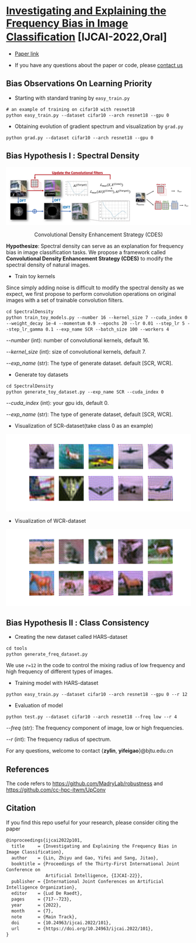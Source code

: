 # [Investigating and Explaining the Frequency Bias in Image Classiﬁcation](https://github.com/zhiyugege/FreqBias) [IJCAI-2022,Oral]

- [Paper link](https://www.ijcai.org/proceedings/2022/0101.pdf)

- If you have any questions about the paper or code, please [contact us](zyllin@bjtu.edu.cn)

## Bias Observations On Learning Priority

- Starting with standard traning by `easy_train.py`
```
# an example of training on cifar10 with resnet18
python easy_train.py --dataset cifar10 --arch resnet18 --gpu 0
```
- Obtaining evolution of gradient spectrum and visualization by `grad.py`
```
python grad.py --dataset cifar10 --arch resnet18 --gpu 0
```

## Bias Hypothesis Ι : Spectral Density

<div align="center">
    <img src="CDES/Image/cdes.jpg" alt="image-20220922143512377" style="zoom:100%;" />
    <p> Convolutional Density Enhancement Strategy (CDES) </p>
</div>

**Hypothesize**: Spectral density can serve as an explanation for frequency bias in image classification tasks. We propose a framework called **Convolutional Density Enhancement Strategy (CDES)** to modify the spectral density of natural images.

- Train toy kernels

Since simply adding noise is difficult to modify the spectral density as we expect, we first propose to perform convolution operations on original images with a set of trainable convolution filters.

```
cd SpectralDensity
python train_toy_models.py --number 16 --kernel_size 7 --cuda_index 0 --weight_decay 1e-4 --momentum 0.9 --epochs 20 --lr 0.01 --step_lr 5 --step_lr_gamma 0.1 --exp_name SCR --batch_size 100 --workers 4
```
*--number* (int): number of convolutional kernels, default 16.

*--kernel_size* (int): size of convolutional kernels, default 7.

*--exp_name* (str): The type of generate dataset. default [SCR, WCR].

- Generate toy datasets
```
cd SpectralDensity
python generate_toy_dataset.py --exp_name SCR --cuda_index 0
```
*--cuda_index* (int): your gpu ids, default 0.

*--exp_name* (str): The type of generate dataset, default [SCR, WCR].


- Visualization of SCR-dataset(take class 0 as an example)
<div align="center">
    <img src="CDES/Image/SCR/0.png" alt="image-20220922143512377" style="zoom:100%;" />
</div>

- Visualization of WCR-dataset
<div align="center">
    <img src="CDES/Image/WCR/all.png" alt="image-20220922143512377" style="zoom:100%;" />
</div>

## Bias Hypothesis ΙΙ :  Class Consistency

- Creating the new dataset called HARS-dataset
```
cd tools
python generate_freq_dataset.py
```
We use `r=12` in the code to control the mixing radius of low frequency and high frequency of different types of images.

- Training model with HARS-dataset
```
python easy_train.py --dataset cifar10 --arch resnet18 --gpu 0 --r 12
```
- Evaluation of model
```
python test.py --dataset cifar10 --arch resnet18 --freq low --r 4
```
*--freq* (str): The frequency component of image, low or high frequencies.

*--r* (int): The frequency radius of spectrum.


For any questions, welcome to contact {**zylin**, **yifeigao**}@bjtu.edu.cn

## References

The code refers to https://github.com/MadryLab/robustness and https://github.com/cc-hpc-itwm/UpConv

## Citation

If you find this repo useful for your research, please consider citing the paper
```
@inproceedings{ijcai2022p101,
  title     = {Investigating and Explaining the Frequency Bias in Image Classification},
  author    = {Lin, Zhiyu and Gao, Yifei and Sang, Jitao},
  booktitle = {Proceedings of the Thirty-First International Joint Conference on
               Artificial Intelligence, {IJCAI-22}},
  publisher = {International Joint Conferences on Artificial Intelligence Organization},
  editor    = {Lud De Raedt},
  pages     = {717--723},
  year      = {2022},
  month     = {7},
  note      = {Main Track},
  doi       = {10.24963/ijcai.2022/101},
  url       = {https://doi.org/10.24963/ijcai.2022/101},
}
```
